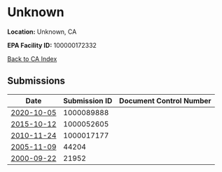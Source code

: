 # Unknown

**Location:** Unknown, CA

**EPA Facility ID:** 100000172332

[Back to CA Index](../../index.md)

## Submissions

| Date | Submission ID | Document Control Number |
|------|--------------|-------------------------|
| [2020-10-05](submissions/1000089888.md) | 1000089888 |  |
| [2015-10-12](submissions/1000052605.md) | 1000052605 |  |
| [2010-11-24](submissions/1000017177.md) | 1000017177 |  |
| [2005-11-09](submissions/44204.md) | 44204 |  |
| [2000-09-22](submissions/21952.md) | 21952 |  |

